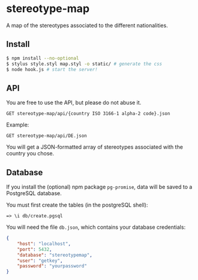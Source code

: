 # stereotype-map

A map of the stereotypes associated to the different nationalities.

## Install

```sh
$ npm install --no-optional
$ stylus style.styl map.styl -o static/ # generate the css
$ node hook.js # start the server!
```

## API

You are free to use the API, but please do not abuse it.

```HTTP
GET stereotype-map/api/{country ISO 3166-1 alpha-2 code}.json
```

Example:

```HTTP
GET stereotype-map/api/DE.json
```

You will get a JSON-formatted array of stereotypes associated with the country you chose.

## Database

If you install the (optional) npm package `pg-promise`, data will be saved to a PostgreSQL database.

You must first create the tables (in the postgreSQL shell):
```
=> \i db/create.pgsql
```

You will need the file `db.json`, which contains your database credentials:

```JSON
{
	"host": "localhost",
	"port": 5432,
	"database": "stereotypemap",
	"user": "getkey",
	"password": "yourpassword"
}
```
